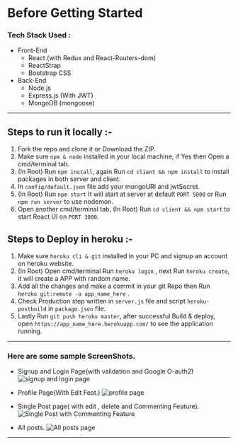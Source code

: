 # Before Getting Started

### Tech Stack Used :

- Front-End
  - React (with Redux and React-Routers-dom)
  - ReactStrap
  - Bootstrap CSS
- Back-End
  - Node.js
  - Express.js (With JWT)
  - MongoDB (mongoose)

---

## Steps to run it locally :-

1. Fork the repo and clone it or Download the ZIP.
2. Make sure `npm & node` installed in your local machine, if Yes then Open a cmd/terminal tab.
3. (In Root) Run `npm install`, again Run `cd client && npm install` to install packages in both server and client.
4. In `config/default.json` file add your mongoURI and jwtSecret.
5. (In Root) Run `npm start` It will start at server at default `PORT 5000` or Run `npm run server` to use nodemon.
6. Open another cmd/terminal tab, (In Root) Run `cd client && npm start` to start React UI on `PORT 3000`.

## Steps to Deploy in heroku :-

1. Make sure `heroku cli & git` installed in your PC and signup an account on heroku website.
2. (In Root) Open cmd/terminal Run `heroku login` , next Run `heroku create`, it will create a APP with random name.
3. Add all the changes and make a commit in your git Repo then Run `heroko git:remote -a app_name_here` .
4. Check Production step written in `server.js` file and script `heroku-postbuild` in `package.json` file.
5. Lastly Run `git push heroku master`, after successful Build & deploy, open `https://app_name_here.herokuapp.com/` to see the application running.

---

### Here are some sample ScreenShots.

- Signup and Login Page(with validation and Google O-auth2)
  ![signup and login page](https://i.ibb.co/fdBTjv8/Screenshot-181.png)

- Profile Page(With Edit Feat.)
  ![profile page](https://i.ibb.co/K6HxsXp/Screenshot-183.png)

- Single Post page( with edit , delete and Commenting Feature).
  ![Single Post with Commenting Feature](https://i.ibb.co/yR6ZFVT/Screenshot-182.png)

- All posts.
  ![All posts page](https://i.ibb.co/42TccKp/Screenshot-184.png)

---

